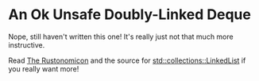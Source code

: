# An Ok Unsafe Doubly-Linked Deque

Nope, still haven't written this one! It's really just not that much more instructive.

Read [The Rustonomicon][] and the source for [std::collections::LinkedList][linked-list] if you
really want more!



[The Rustonomicon]: https://doc.rust-lang.org/nightly/nomicon/
[linked-list]: https://github.com/rust-lang/rust/blob/master/library/alloc/src/collections/linked_list.rs
